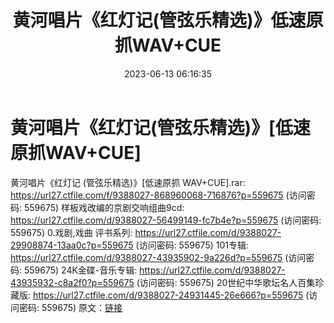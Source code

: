 ﻿---
title: 黄河唱片《红灯记(管弦乐精选)》低速原抓WAV+CUE
date: 2023-06-13 06:16:35
categories: WAV车载音乐、镜像
tags: 华语中文
---
# 黄河唱片《红灯记(管弦乐精选)》[低速原抓WAV+CUE]

黄河唱片《红灯记 (管弦乐精选)》[低速原抓 WAV+CUE].rar: https://url27.ctfile.com/f/9388027-868960068-716876?p=559675
(访问密码: 559675)
样板戏改编的京剧交响组曲9cd: https://url27.ctfile.com/d/9388027-56499149-fc7b4e?p=559675
(访问密码: 559675)
0.戏剧,戏曲 评书系列: https://url27.ctfile.com/d/9388027-29908874-13aa0c?p=559675
(访问密码: 559675)
101专辑: https://url27.ctfile.com/d/9388027-43935902-9a226d?p=559675
(访问密码: 559675)
24K金碟-音乐专辑: https://url27.ctfile.com/d/9388027-43935932-c8a2f0?p=559675
(访问密码: 559675)
20世纪中华歌坛名人百集珍藏版: https://url27.ctfile.com/d/9388027-24931445-26e666?p=559675
(访问密码: 559675)
原文：[链接](https://blog.sina.com.cn/s/blog_1647c7e76010312be.html)